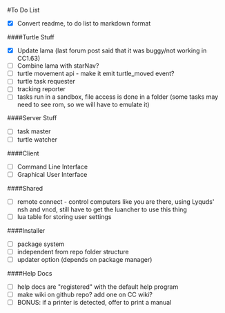 #To Do List
* [x] Convert readme, to do list to markdown format

####Turtle Stuff
* [x] Update lama (last forum post said that it was buggy/not working in CC1.63)
* [ ] Combine lama with starNav?
* [ ] turtle movement api - make it emit turtle_moved event?
* [ ] turtle task requester
* [ ] tracking reporter
* [ ] tasks run in a sandbox, file access is done in a folder (some tasks may need to see rom, so we will have to emulate it)

####Server Stuff
* [ ] task master
* [ ] turtle watcher

####Client
* [ ] Command Line Interface
* [ ] Graphical User Interface

####Shared
* [ ] remote connect - control computers like you are there, using Lyquds' nsh and vncd, still have to get the luancher to use this thing
* [ ] lua table for storing user settings

####Installer
* [ ] package system
* [ ] independent from repo folder structure
* [ ] updater option (depends on package manager)

####Help Docs
* [ ] help docs are "registered" with the default help program
* [ ] make wiki on github repo? add one on CC wiki?
* [ ] BONUS: if a printer is detected, offer to print a manual
